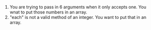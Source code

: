 1. You are trying to pass in 6 arguments when it only accepts one. You wnat to put those numbers in an array.
2. "each" is not a valid method of an integer. You want to put that in an array.
